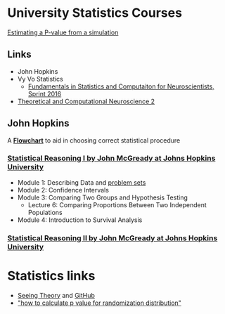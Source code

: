 # University Statistics Courses

[Estimating a P-value from a simulation](/doc/khan/ap_stats/pvals_from_sims/README.md)


## Links

* John Hopkins
* Vy Vo Statistics
  * [Fundamentals in Statistics and Computaiton for Neuroscientists, Sprint 2016](https://www.youtube.com/playlist?list=PLgyBeNfcswrrZOcmhfchXymoGeMoEGUOX)   
* [Theoretical and Computational Neuroscience 2](https://www.youtube.com/watch?v=n6q-okCCvcs)

## John Hopkins
A [**Flowchart**](doc/README_flowchart.md) to aid in choosing correct statistical procedure

### [Statistical Reasoning I by John McGready at Johns Hopkins University ](http://ocw.jhsph.edu/index.cfm/go/viewCourse/course/StatisticalReasoning1/coursePage/index/)

* Module 1: Describing Data and [problem sets](/doc/mcgready/README_practice.md)
* Module 2: Confidence Intervals    
* Module 3: Comparing Two Groups and Hypothesis Testing
  * Lecture 6: Comparing Proportions Between Two Independent Populations    
* Module 4: Introduction to Survival Analysis

### [Statistical Reasoning II by John McGready at Johns Hopkins University ](http://ocw.jhsph.edu/index.cfm/go/viewCourse/course/StatisticalReasoning2/coursePage/index/)


# Statistics links

* [Seeing Theory](https://seeing-theory.brown.edu/#firstPage) and [GitHub](https://github.com/seeingtheory/Seeing-Theory)    
* ["how to calculate p value for randomization
  distribution"](https://www.bing.com/search?q=%22how+to+calculate+p+value+for+randomization+distribution%22&form=EDGNTT&qs=PF&cvid=5e5bfa96299a42ffa226e97b3cc6de5e&refig=dc021a2fee9b4cbc8915f85ab627e3be&cc=US&setlang=en-US&plvar=0)

